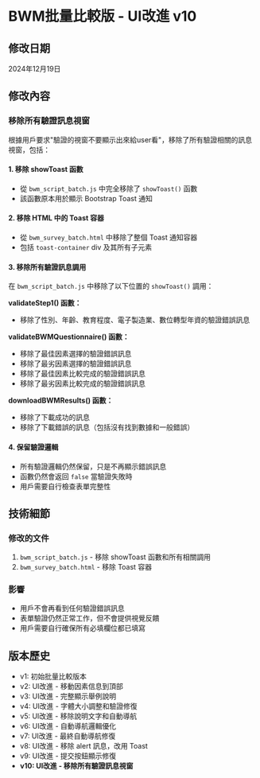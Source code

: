 # BWM批量比較版 - UI改進 v10

## 修改日期
2024年12月19日

## 修改內容

### 移除所有驗證訊息視窗

根據用戶要求"驗證的視窗不要顯示出來給user看"，移除了所有驗證相關的訊息視窗，包括：

#### 1. 移除 showToast 函數
- 從 `bwm_script_batch.js` 中完全移除了 `showToast()` 函數
- 該函數原本用於顯示 Bootstrap Toast 通知

#### 2. 移除 HTML 中的 Toast 容器
- 從 `bwm_survey_batch.html` 中移除了整個 Toast 通知容器
- 包括 `toast-container` div 及其所有子元素

#### 3. 移除所有驗證訊息調用
在 `bwm_script_batch.js` 中移除了以下位置的 `showToast()` 調用：

**validateStep1() 函數：**
- 移除了性別、年齡、教育程度、電子製造業、數位轉型年資的驗證錯誤訊息

**validateBWMQuestionnaire() 函數：**
- 移除了最佳因素選擇的驗證錯誤訊息
- 移除了最劣因素選擇的驗證錯誤訊息
- 移除了最佳因素比較完成的驗證錯誤訊息
- 移除了最劣因素比較完成的驗證錯誤訊息

**downloadBWMResults() 函數：**
- 移除了下載成功的訊息
- 移除了下載錯誤的訊息（包括沒有找到數據和一般錯誤）

#### 4. 保留驗證邏輯
- 所有驗證邏輯仍然保留，只是不再顯示錯誤訊息
- 函數仍然會返回 `false` 當驗證失敗時
- 用戶需要自行檢查表單完整性

## 技術細節

### 修改的文件
1. `bwm_script_batch.js` - 移除 showToast 函數和所有相關調用
2. `bwm_survey_batch.html` - 移除 Toast 容器

### 影響
- 用戶不會再看到任何驗證錯誤訊息
- 表單驗證仍然正常工作，但不會提供視覺反饋
- 用戶需要自行確保所有必填欄位都已填寫

## 版本歷史
- v1: 初始批量比較版本
- v2: UI改進 - 移動因素信息到頂部
- v3: UI改進 - 完整顯示舉例說明
- v4: UI改進 - 字體大小調整和驗證修復
- v5: UI改進 - 移除說明文字和自動導航
- v6: UI改進 - 自動導航邏輯優化
- v7: UI改進 - 最終自動導航修復
- v8: UI改進 - 移除 alert 訊息，改用 Toast
- v9: UI改進 - 提交按鈕顯示修復
- **v10: UI改進 - 移除所有驗證訊息視窗** 